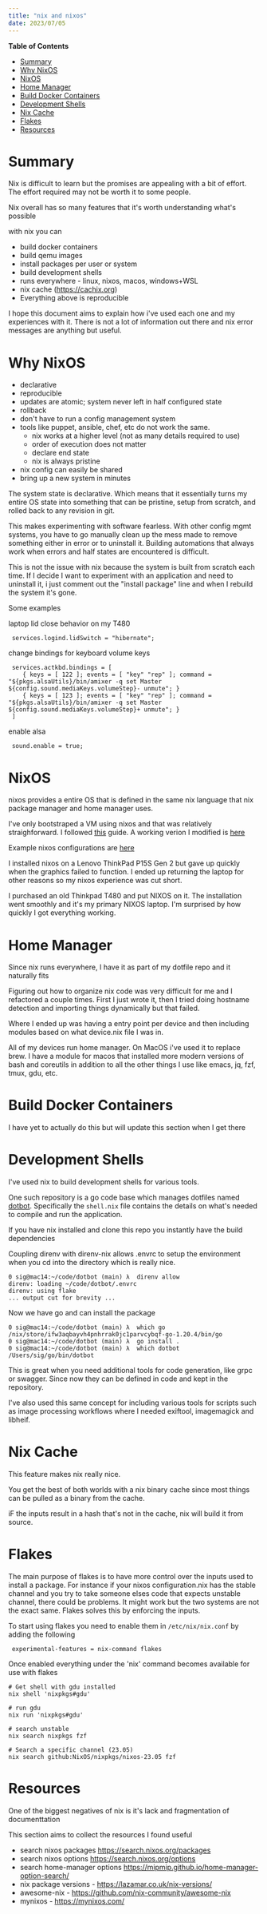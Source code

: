 ```yaml
---
title: "nix and nixos"
date: 2023/07/05
---
```


<!-- markdown-toc start - Don't edit this section. Run M-x markdown-toc-refresh-toc -->
**Table of Contents**

- [Summary](#summary)
- [Why NixOS](#why-nixos)
- [NixOS](#nixos)
- [Home Manager](#home-manager)
- [Build Docker Containers](#build-docker-containers)
- [Development Shells](#development-shells)
- [Nix Cache](#nix-cache)
- [Flakes](#flakes)
- [Resources](#resources)

<!-- markdown-toc end -->

# Summary

Nix is difficult to learn but the promises are appealing with a bit of effort. The effort required
may not be worth it to some people.

Nix overall has so many features that it's worth understanding what's possible

with nix you can

- build docker containers
- build qemu images
- install packages per user or system
- build development shells
- runs everywhere - linux, nixos, macos, windows+WSL
- nix cache (https://cachix.org)
- Everything above is reproducible

I hope this document aims to explain how i've used each one and my experiences with it. There is not a lot of information out there and nix error messages are anything but useful.

# Why NixOS

- declarative
- reproducible
- updates are atomic; system never left in half configured state
- rollback
- don't have to run a config management system
- tools like puppet, ansible, chef, etc do not work the same.
  - nix works at a higher level (not as many details required to use)
  - order of execution does not matter
  - declare end state
  - nix is always pristine
- nix config can easily be shared
- bring up a new system in minutes

The system state is declarative. Which means that it essentially turns my entire OS state into something that can be pristine, setup from scratch, and rolled back to any revision in git.

This makes experimenting with software fearless. With other config mgmt systems, you have to go manually clean up the mess made to remove something either
in error or to uninstall it. Building automations that always work when errors and half states are encountered is difficult.

This is not the issue with nix because the system is built from scratch each time. If I decide I want to experiment with an application
and need to uninstall it, i just comment out the "install package" line and when I rebuild the system it's gone.

Some examples

laptop lid close behavior on my T480

     services.logind.lidSwitch = "hibernate";

change bindings for keyboard volume keys

     services.actkbd.bindings = [
        { keys = [ 122 ]; events = [ "key" "rep" ]; command = "${pkgs.alsaUtils}/bin/amixer -q set Master ${config.sound.mediaKeys.volumeStep}- unmute"; }
        { keys = [ 123 ]; events = [ "key" "rep" ]; command = "${pkgs.alsaUtils}/bin/amixer -q set Master ${config.sound.mediaKeys.volumeStep}+ unmute"; }
     ]

 enable alsa

     sound.enable = true;

# NixOS

nixos provides a entire OS that is defined in the same nix language that nix package manager and home manager uses.

I've only bootstraped a VM using nixos and that was relatively straighforward. I followed [this](https://gist.github.com/tarnacious/f9674436fff0efeb4bb6585c79a3b9ff) guide. A working verion I modified is [here](https://github.com/sigmonsays/nix-experiments/tree/main/nix-qemu2)

Example nixos configurations are [here](https://github.com/sigmonsays/nix-experiments/tree/main/nix/nixos)

I installed nixos on a Lenovo ThinkPad P15S Gen 2 but gave up quickly when the graphics failed to function. I ended up returning the laptop for other reasons so my nixos experience was cut short.

I purchased an old Thinkpad T480 and put NIXOS on it. The installation went smoothly and it's my primary NIXOS laptop. I'm surprised by
how quickly I got everything working.

# Home Manager

Since nix runs everywhere, I have it as part of my dotfile repo and it naturally fits

Figuring out how to organize nix code was very difficult for me and I refactored a couple times. First I just wrote it, then I tried doing hostname detection and importing things dynamically but that failed.

Where I ended up was having a entry point per device and then including modules based on what
device.nix file I was in.

All of my devices run home manager. On MacOS i've used it to replace brew. I have a module for macos
that installed more modern versions of bash and coreutils in addition to all the other things I use
like emacs, jq, fzf, tmux, gdu, etc.


# Build Docker Containers

I have yet to actually do this but will update this section when I get there

# Development Shells

I've used nix to build development shells for various tools.

One such repository is a go code base which manages dotfiles named [dotbot](https://github.com/sigmonsays/dotbot/blob/main/shell.nix). Specifically the `shell.nix` file
contains the details on what's needed to compile and run the application.

If you have nix installed and clone this repo you instantly have the build dependencies

Coupling direnv with direnv-nix allows .envrc to setup the environment when you cd into the directory
which is really nice.

    0 sig@mac14:~/code/dotbot (main) λ  direnv allow
    direnv: loading ~/code/dotbot/.envrc
    direnv: using flake
    ... output cut for brevity ...

Now we have go and can install the package

    0 sig@mac14:~/code/dotbot (main) λ  which go
    /nix/store/ifw3aqbayvh4pnhrrak0jc1parvcybqf-go-1.20.4/bin/go
    0 sig@mac14:~/code/dotbot (main) λ  go install .
    0 sig@mac14:~/code/dotbot (main) λ  which dotbot
    /Users/sig/go/bin/dotbot

This is great when you need additional tools for code generation, like grpc or swagger. Since
now they can be defined in code and kept in the repository.

I've also used this same concept for including various tools for scripts such as image processing
workflows where I needed exiftool, imagemagick and libheif.

# Nix Cache

This feature makes nix really nice.

You get the best of both worlds with a nix binary cache since most things can be pulled as a binary from
the cache.

iF the inputs result in a hash that's not in the cache, nix will build it from source.


# Flakes

The main purpose of flakes is to have more control over the inputs used to install a package. For instance if your nixos configuration.nix
has the stable channel and you try to take someone elses code that expects unstable channel, there could be problems. It might work but the
two systems are not the exact same. Flakes solves this by enforcing the inputs.

To start using flakes you need to enable them in `/etc/nix/nix.conf` by adding the following

     experimental-features = nix-command flakes

Once enabled everything under the 'nix' command becomes available for use with flakes

    # Get shell with gdu installed
    nix shell 'nixpkgs#gdu'

    # run gdu
    nix run 'nixpkgs#gdu'

    # search unstable
    nix search nixpkgs fzf

    # Search a specific channel (23.05)
    nix search github:NixOS/nixpkgs/nixos-23.05 fzf



# Resources

One of the biggest negatives of nix is it's lack and fragmentation of documenttation

This section aims to collect the resources I found useful

- search nixos packages https://search.nixos.org/packages
- search nixos options https://search.nixos.org/options
- search home-manager options https://mipmip.github.io/home-manager-option-search/
- nix package versions - https://lazamar.co.uk/nix-versions/
- awesome-nix - https://github.com/nix-community/awesome-nix
- mynixos - https://mynixos.com/
